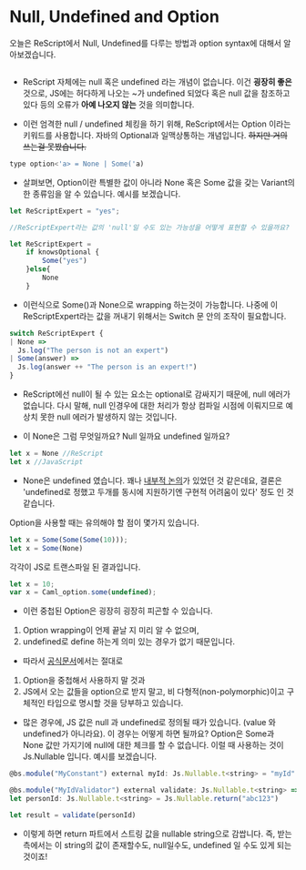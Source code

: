# Null, Undefined and Option

오늘은 ReScript에서 Null, Undefined를 다루는 방법과 option syntax에 대해서 알아보겠습니다.
```javascript
```
- ReScript 자체에는 null 혹은 undefined 라는 개념이 없습니다. 이건 **굉장히 좋은** 것으로, JS에는 허다하게 나오는 ~가 undefined 되었다 혹은 null 값을 참조하고 있다 등의 오류가 **아예 나오지 않는** 것을 의미합니다. 

- 이런 엄격한 null / undefined 체킹을 하기 위해, ReScript에서는 Option 이라는 키워드를 사용합니다. 자바의 Optional과 일맥상통하는 개념입니다. ~~하지만 거의 쓰는걸 못봤습니다.~~ 

```javascript
type option<'a> = None | Some('a)
```
- 살펴보면, Option이란 특별한 값이 아니라 None 혹은 Some 값을 갖는 Variant의 한 종류임을 알 수 있습니다. 예시를 보겠습니다.

```javascript
let ReScriptExpert = "yes";

//ReScriptExpert라는 값의 'null'일 수도 있는 가능성을 어떻게 표현할 수 있을까요?

let ReScriptExpert = 
    if knowsOptional {
        Some("yes")
    }else{
        None
    }
```
- 이런식으로 Some()과 None으로 wrapping 하는것이 가능합니다. 나중에 이 ReScriptExpert라는 값을 꺼내기 위해서는 Switch 문 안의 조작이 필요합니다.

```javascript
switch ReScriptExpert {
| None =>
  Js.log("The person is not an expert")
| Some(answer) =>
  Js.log(answer ++ "The person is an expert!")
}
```
- ReScript에선 null이 될 수 있는 요소는 optional로 감싸지기 때문에, null 에러가 없습니다. 다시 말해, null 인경우에 대한 처리가 항상 컴파일 시점에 이뤄지므로 예상치 못한 null 에러가 발생하지 않는 것입니다.

- 이 None은 그럼 무엇일까요? Null 일까요 undefined 일까요?
```javascript
let x = None //ReScript
let x //JavaScript
```
- None은 undefined 였습니다. 꽤나 [내부적 논의](https://github.com/rescript-lang/rescript-compiler/issues/4016)가 있었던 것 같은데요, 결론은 'undefined로 정했고 두개를 동시에 지원하기엔 구현적 어려움이 있다' 정도 인 것 같습니다. 

Option을 사용할 때는 유의해야 할 점이 몇가지 있습니다.
```javascript
let x = Some(Some(Some(10)));
let x = Some(None) 
```

각각이 JS로 트랜스파일 된 결과입니다.
```javascript
let x = 10;
var x = Caml_option.some(undefined);
```

- 이런 중첩된 Option은 굉장히 굉장히 피곤할 수 있습니다. 
1. Option wrapping이 언제 끝날 지 미리 알 수 없으며,
2. undefined로 define 하는게 의미 있는 경우가 없기 때문입니다.

- 따라서 [공식문서](https://rescript-lang.org/docs/manual/latest/null-undefined-option)에서는 절대로
1. Option을 중첩해서 사용하지 말 것과
2. JS에서 오는 값들을 option으로 받지 말고, 비 다형적(non-polymorphic)이고 구체적인 타입으로 명시할 것을 당부하고 있습니다.

- 많은 경우에, JS 값은 null 과 undefined로 정의될 때가 있습니다. (value 와 undefined가 아니라요). 이 경우는 어떻게 하면 될까요? Option은 Some과 None 값만 가지기에 null에 대한 체크를 할 수 없습니다. 이럴 때 사용하는 것이 Js.Nullable 입니다. 예시를 보겠습니다.

```javascript
@bs.module("MyConstant") external myId: Js.Nullable.t<string> = "myId"
```

```javascript
@bs.module("MyIdValidator") external validate: Js.Nullable.t<string> => bool = "validate"
let personId: Js.Nullable.t<string> = Js.Nullable.return("abc123")

let result = validate(personId)
```
- 이렇게 하면 return 파트에서 스트링 값을 nullable string으로 감쌉니다. 즉, 받는 측에서는 이 string의 값이 존재할수도, null일수도, undefined 일 수도 있게 되는 것이죠!